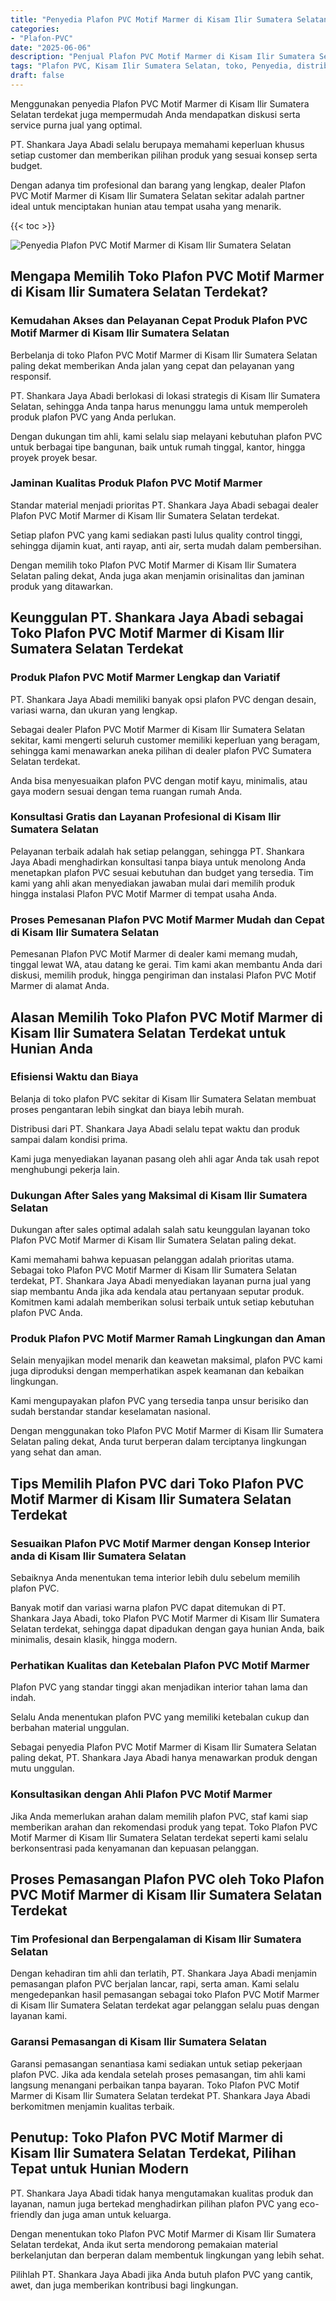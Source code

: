 ```yaml
---
title: "Penyedia Plafon PVC Motif Marmer di Kisam Ilir Sumatera Selatan"
categories: 
- "Plafon-PVC"
date: "2025-06-06"
description: "Penjual Plafon PVC Motif Marmer di Kisam Ilir Sumatera Selatan bagi rumah, perkantoran, dan toko. Produk terbaik, variasi motif, pilihan warna modern, dengan layanan penempatan oleh tim profesional serta garansi resmi!|Servis penjualan Plafon PVC Motif Marmer di Kisam Ilir Sumatera Selatan untuk keperluan tempat tinggal, perkantoran, maupun gerai, dengan material berkualitas dan penempatan oleh tenaga ahli ahli serta jaminan resmi.|Pilihan Plafon PVC Motif Marmer di Kisam Ilir Sumatera Selatan yang terbukti bagi rumah, kantor, dan ritel, dengan produk terbaik dan instalasi ditangani oleh tenaga ahli berpengalaman serta jaminan resmi.|Distribusi Plafon PVC Motif Marmer di Kisam Ilir Sumatera Selatan bagi rumah, perkantoran, dan toko, beserta produk berkualitas dan penempatan ditangani oleh tenaga ahli ahli, disertai beserta jaminan resmi.}"
tags: "Plafon PVC, Kisam Ilir Sumatera Selatan, toko, Penyedia, distributor"
draft: false
---
```


Menggunakan penyedia Plafon PVC Motif Marmer di Kisam Ilir Sumatera Selatan terdekat juga mempermudah Anda mendapatkan diskusi serta service purna jual yang optimal.

PT. Shankara Jaya Abadi selalu berupaya memahami keperluan khusus setiap customer dan memberikan pilihan produk yang sesuai konsep serta budget.

Dengan adanya tim profesional dan barang yang lengkap, dealer Plafon PVC Motif Marmer di Kisam Ilir Sumatera Selatan sekitar adalah partner ideal untuk menciptakan hunian atau tempat usaha yang menarik.

{{< toc >}}

![Penyedia Plafon PVC Motif Marmer di Kisam Ilir Sumatera Selatan](/images/Plafon-PVC/Penyedia-Plafon-PVC-Motif-Marmer-di-Kisam-Ilir-Sumatera-Selatan.png)


## Mengapa Memilih Toko Plafon PVC Motif Marmer di Kisam Ilir Sumatera Selatan Terdekat?

### Kemudahan Akses dan Pelayanan Cepat Produk Plafon PVC Motif Marmer di Kisam Ilir Sumatera Selatan

Berbelanja di toko Plafon PVC Motif Marmer di Kisam Ilir Sumatera Selatan paling dekat memberikan Anda jalan yang cepat dan pelayanan yang responsif.

PT. Shankara Jaya Abadi berlokasi di lokasi strategis di Kisam Ilir Sumatera Selatan, sehingga Anda tanpa harus menunggu lama untuk memperoleh produk plafon PVC yang Anda perlukan.

Dengan dukungan tim ahli, kami selalu siap melayani kebutuhan plafon PVC untuk berbagai tipe bangunan, baik untuk rumah tinggal, kantor, hingga proyek proyek besar.

### Jaminan Kualitas Produk Plafon PVC Motif Marmer

Standar material menjadi prioritas PT. Shankara Jaya Abadi sebagai dealer Plafon PVC Motif Marmer di Kisam Ilir Sumatera Selatan terdekat.

Setiap plafon PVC yang kami sediakan pasti lulus quality control tinggi, sehingga dijamin kuat, anti rayap, anti air, serta mudah dalam pembersihan.

Dengan memilih toko Plafon PVC Motif Marmer di Kisam Ilir Sumatera Selatan paling dekat, Anda juga akan menjamin orisinalitas dan jaminan produk yang ditawarkan.

## Keunggulan PT. Shankara Jaya Abadi sebagai Toko Plafon PVC Motif Marmer di Kisam Ilir Sumatera Selatan Terdekat

### Produk Plafon PVC Motif Marmer Lengkap dan Variatif

PT. Shankara Jaya Abadi memiliki banyak opsi plafon PVC dengan desain, variasi warna, dan ukuran yang lengkap.

Sebagai dealer Plafon PVC Motif Marmer di Kisam Ilir Sumatera Selatan sekitar, kami mengerti seluruh customer memiliki keperluan yang beragam, sehingga kami menawarkan aneka pilihan di dealer plafon PVC Sumatera Selatan terdekat.

Anda bisa menyesuaikan plafon PVC dengan motif kayu, minimalis, atau gaya modern sesuai dengan tema ruangan rumah Anda.

### Konsultasi Gratis dan Layanan Profesional di Kisam Ilir Sumatera Selatan

Pelayanan terbaik adalah hak setiap pelanggan, sehingga PT. Shankara Jaya Abadi menghadirkan konsultasi tanpa biaya untuk menolong Anda menetapkan plafon PVC sesuai kebutuhan dan budget yang tersedia. Tim kami yang ahli akan menyediakan jawaban mulai dari memilih produk hingga instalasi Plafon PVC Motif Marmer di tempat usaha Anda.

### Proses Pemesanan Plafon PVC Motif Marmer Mudah dan Cepat di Kisam Ilir Sumatera Selatan

Pemesanan Plafon PVC Motif Marmer di dealer kami memang mudah, tinggal lewat WA, atau datang ke gerai. Tim kami akan membantu Anda dari diskusi, memilih produk, hingga pengiriman dan instalasi Plafon PVC Motif Marmer di alamat Anda.

## Alasan Memilih Toko Plafon PVC Motif Marmer di Kisam Ilir Sumatera Selatan Terdekat untuk Hunian Anda

### Efisiensi Waktu dan Biaya

Belanja di toko plafon PVC sekitar di Kisam Ilir Sumatera Selatan membuat proses pengantaran lebih singkat dan biaya lebih murah.

Distribusi dari PT. Shankara Jaya Abadi selalu tepat waktu dan produk sampai dalam kondisi prima.

Kami juga menyediakan layanan pasang oleh ahli agar Anda tak usah repot menghubungi pekerja lain.

### Dukungan After Sales yang Maksimal di Kisam Ilir Sumatera Selatan

Dukungan after sales optimal adalah salah satu keunggulan layanan toko Plafon PVC Motif Marmer di Kisam Ilir Sumatera Selatan paling dekat.

Kami memahami bahwa kepuasan pelanggan adalah prioritas utama. Sebagai toko Plafon PVC Motif Marmer di Kisam Ilir Sumatera Selatan terdekat, PT. Shankara Jaya Abadi menyediakan layanan purna jual yang siap membantu Anda jika ada kendala atau pertanyaan seputar produk. Komitmen kami adalah memberikan solusi terbaik untuk setiap kebutuhan plafon PVC Anda.

### Produk Plafon PVC Motif Marmer Ramah Lingkungan dan Aman

Selain menyajikan model menarik dan keawetan maksimal, plafon PVC kami juga diproduksi dengan memperhatikan aspek keamanan dan kebaikan lingkungan.

Kami mengupayakan plafon PVC yang tersedia tanpa unsur berisiko dan sudah berstandar standar keselamatan nasional.

Dengan menggunakan toko Plafon PVC Motif Marmer di Kisam Ilir Sumatera Selatan paling dekat, Anda turut berperan dalam terciptanya lingkungan yang sehat dan aman.

## Tips Memilih Plafon PVC dari Toko Plafon PVC Motif Marmer di Kisam Ilir Sumatera Selatan Terdekat

### Sesuaikan Plafon PVC Motif Marmer dengan Konsep Interior anda di Kisam Ilir Sumatera Selatan

Sebaiknya Anda menentukan tema interior lebih dulu sebelum memilih plafon PVC.

Banyak motif dan variasi warna plafon PVC dapat ditemukan di PT. Shankara Jaya Abadi, toko Plafon PVC Motif Marmer di Kisam Ilir Sumatera Selatan terdekat, sehingga dapat dipadukan dengan gaya hunian Anda, baik minimalis, desain klasik, hingga modern.

### Perhatikan Kualitas dan Ketebalan Plafon PVC Motif Marmer

Plafon PVC yang standar tinggi akan menjadikan interior tahan lama dan indah.

Selalu Anda menentukan plafon PVC yang memiliki ketebalan cukup dan berbahan material unggulan.

Sebagai penyedia Plafon PVC Motif Marmer di Kisam Ilir Sumatera Selatan paling dekat, PT. Shankara Jaya Abadi hanya menawarkan produk dengan mutu unggulan.

### Konsultasikan dengan Ahli Plafon PVC Motif Marmer

Jika Anda memerlukan arahan dalam memilih plafon PVC, staf kami siap memberikan arahan dan rekomendasi produk yang tepat. Toko Plafon PVC Motif Marmer di Kisam Ilir Sumatera Selatan terdekat seperti kami selalu berkonsentrasi pada kenyamanan dan kepuasan pelanggan.

## Proses Pemasangan Plafon PVC oleh Toko Plafon PVC Motif Marmer di Kisam Ilir Sumatera Selatan Terdekat

### Tim Profesional dan Berpengalaman di Kisam Ilir Sumatera Selatan

Dengan kehadiran tim ahli dan terlatih, PT. Shankara Jaya Abadi menjamin pemasangan plafon PVC berjalan lancar, rapi, serta aman. Kami selalu mengedepankan hasil pemasangan sebagai toko Plafon PVC Motif Marmer di Kisam Ilir Sumatera Selatan terdekat agar pelanggan selalu puas dengan layanan kami.

### Garansi Pemasangan di Kisam Ilir Sumatera Selatan

Garansi pemasangan senantiasa kami sediakan untuk setiap pekerjaan plafon PVC. Jika ada kendala setelah proses pemasangan, tim ahli kami langsung menangani perbaikan tanpa bayaran. Toko Plafon PVC Motif Marmer di Kisam Ilir Sumatera Selatan terdekat PT. Shankara Jaya Abadi berkomitmen menjamin kualitas terbaik.

## Penutup: Toko Plafon PVC Motif Marmer di Kisam Ilir Sumatera Selatan Terdekat, Pilihan Tepat untuk Hunian Modern

PT. Shankara Jaya Abadi tidak hanya mengutamakan kualitas produk dan layanan, namun juga bertekad menghadirkan pilihan plafon PVC yang eco-friendly dan juga aman untuk keluarga.

Dengan menentukan toko Plafon PVC Motif Marmer di Kisam Ilir Sumatera Selatan terdekat, Anda ikut serta mendorong pemakaian material berkelanjutan dan berperan dalam membentuk lingkungan yang lebih sehat.

Pilihlah PT. Shankara Jaya Abadi jika Anda butuh plafon PVC yang cantik, awet, dan juga memberikan kontribusi bagi lingkungan.